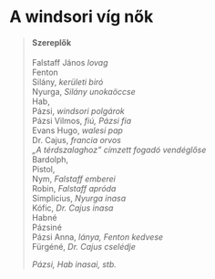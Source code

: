 <!-- ======================================================================
--- Search engine
title:          A windsori víg nők
keywords:       Windsor, víg, nő, vígjáték
description:    William Shakespeare: A windsori víg nők.
--- Menu system
order:          60
text:           A windsori víg nők
hidden:         false
umbel:          false
--- Page properties
id:             /comedies/the-merry-wives-of-windsor
document:       
layout:         layout-2-left
$-left:         play-list
searchable:     true
======================================================================= -->

# A windsori víg nők

>   #### Szereplők
>   
>   Falstaff János _lovag_  
    Fenton  
    Silány, _kerületi biró_  
    Nyurga, _Silány unokaöccse_  
    Hab,  
    Pázsi, _windsori polgárok_  
    Pázsi Vilmos, _fiú, Pázsi fia_  
    Evans Hugo, _walesi pap_  
    Dr. Cajus, _francia orvos_  
    _„A térdszalaghoz” címzett fogadó vendéglőse_  
    Bardolph,  
    Pistol,  
    Nym, _Falstaff emberei_  
    Robin, _Falstaff apróda_  
    Simplicius, _Nyurga inasa_  
    Kófic, _Dr. Cajus inasa_  
    Habné  
    Pázsiné  
    Pázsi Anna, _lánya, Fenton kedvese_  
    Fürgéné, _Dr. Cajus cselédje_
>   
>   _Pázsi, Hab inasai, stb._

